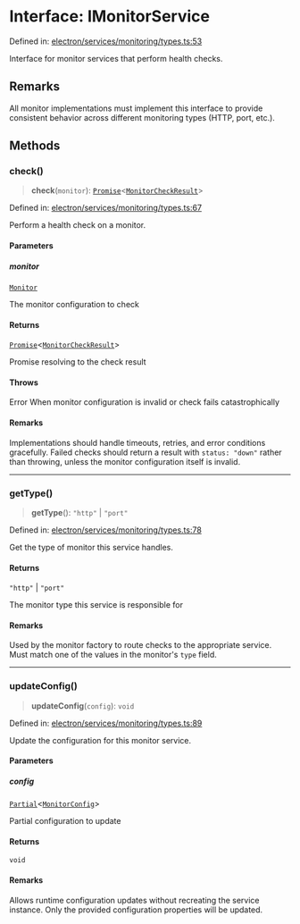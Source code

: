 # Interface: IMonitorService

Defined in: [electron/services/monitoring/types.ts:53](https://github.com/Nick2bad4u/Uptime-Watcher/blob/dca5483e793478722cd3e6e125cafcec5fc771f0/electron/services/monitoring/types.ts#L53)

Interface for monitor services that perform health checks.

## Remarks

All monitor implementations must implement this interface to provide
consistent behavior across different monitoring types (HTTP, port, etc.).

## Methods

### check()

> **check**(`monitor`): [`Promise`](https://developer.mozilla.org/docs/Web/JavaScript/Reference/Global_Objects/Promise)\<[`MonitorCheckResult`](MonitorCheckResult.md)\>

Defined in: [electron/services/monitoring/types.ts:67](https://github.com/Nick2bad4u/Uptime-Watcher/blob/dca5483e793478722cd3e6e125cafcec5fc771f0/electron/services/monitoring/types.ts#L67)

Perform a health check on a monitor.

#### Parameters

##### monitor

[`Monitor`](../../../../../shared/types/interfaces/Monitor.md)

The monitor configuration to check

#### Returns

[`Promise`](https://developer.mozilla.org/docs/Web/JavaScript/Reference/Global_Objects/Promise)\<[`MonitorCheckResult`](MonitorCheckResult.md)\>

Promise resolving to the check result

#### Throws

Error When monitor configuration is invalid or check fails catastrophically

#### Remarks

Implementations should handle timeouts, retries, and error conditions gracefully.
Failed checks should return a result with `status: "down"` rather than throwing,
unless the monitor configuration itself is invalid.

***

### getType()

> **getType**(): `"http"` \| `"port"`

Defined in: [electron/services/monitoring/types.ts:78](https://github.com/Nick2bad4u/Uptime-Watcher/blob/dca5483e793478722cd3e6e125cafcec5fc771f0/electron/services/monitoring/types.ts#L78)

Get the type of monitor this service handles.

#### Returns

`"http"` \| `"port"`

The monitor type this service is responsible for

#### Remarks

Used by the monitor factory to route checks to the appropriate service.
Must match one of the values in the monitor's `type` field.

***

### updateConfig()

> **updateConfig**(`config`): `void`

Defined in: [electron/services/monitoring/types.ts:89](https://github.com/Nick2bad4u/Uptime-Watcher/blob/dca5483e793478722cd3e6e125cafcec5fc771f0/electron/services/monitoring/types.ts#L89)

Update the configuration for this monitor service.

#### Parameters

##### config

[`Partial`](https://www.typescriptlang.org/docs/handbook/utility-types.html#partialtype)\<[`MonitorConfig`](MonitorConfig.md)\>

Partial configuration to update

#### Returns

`void`

#### Remarks

Allows runtime configuration updates without recreating the service instance.
Only the provided configuration properties will be updated.
